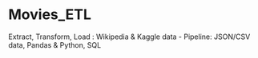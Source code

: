 # Movies_ETL
Extract, Transform, Load : Wikipedia &amp; Kaggle data - Pipeline: JSON/CSV data, Pandas &amp; Python, SQL
